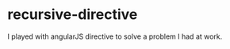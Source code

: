 recursive-directive
===================

I played with angularJS directive to solve a problem I had at work.
